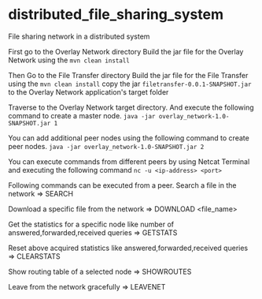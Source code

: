 # distributed_file_sharing_system
File sharing network in a distributed system

First go to the Overlay Network directory
Build the jar file for the Overlay Network using the ```mvn clean install```

Then Go to the File Transfer directory
Build the jar file for the File Transfer using the ```mvn clean install```
copy the jar ```filetransfer-0.0.1-SNAPSHOT.jar``` to the Overlay Network application's target folder

Traverse to the Overlay Network target directory. And execute the following command to create a master node.
```java -jar overlay_network-1.0-SNAPSHOT.jar 1```

You can add additional peer nodes using the following command to create peer nodes.
```java -jar overlay_network-1.0-SNAPSHOT.jar 2```

You can execute commands from different peers by using Netcat Terminal and executing the following command 
```nc -u <ip-address> <port>```

Following commands can be executed from a peer.
Search a file in the network =>
  SEARCH <no-of-hops> <search-term>
  
Download a specific file from the network =>
  DOWNLOAD <file_name>
  
Get the statistics for a specific node like number of answered,forwarded,received queries =>
  GETSTATS

Reset above acquired statistics like answered,forwarded,received queries =>
  CLEARSTATS

Show routing table of a selected node =>
  SHOWROUTES
  
Leave from the network gracefully =>
  LEAVENET
